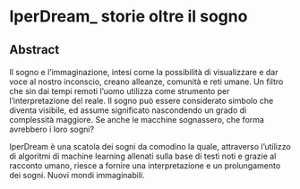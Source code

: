 <h1> IperDream_ storie oltre il sogno 

## Abstract <h4> 

Il sogno e l’immaginazione, intesi come la possibilità di visualizzare e dar voce al nostro inconscio, creano alleanze, comunità e reti umane. Un filtro che sin dai tempi remoti l’uomo utilizza come strumento per l’interpretazione del reale. Il sogno può essere considerato simbolo che diventa visibile, ed assume significato nascondendo un grado di complessità maggiore. Se anche le macchine sognassero, che forma avrebbero i loro sogni? 

IperDream è una scatola dei sogni da comodino la quale, attraverso l’utilizzo di algoritmi di machine learning allenati sulla base di testi noti e grazie al racconto umano, riesce a fornire una interpretazione e un prolungamento dei sogni. Nuovi mondi immaginabili.


